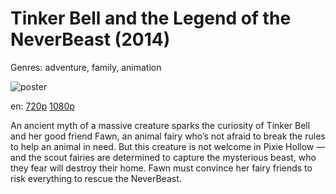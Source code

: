 # Tinker Bell and the Legend of the NeverBeast (2014)

Genres: adventure, family, animation

![poster](http://image.tmdb.org/t/p/w500/lKNYRlJ9jJAPU7yNYU0qTSQ4AYa.jpg)

en:
  [720p](magnet:?xt=urn:btih:15b90911470fc7e4a95f4490dd7e6a0cb11165af&dn=Tinker+Bell+and+the+Legend+of+the+NeverBeast+%282014%29+720p+BrRip+x264+-+YIFY&tr=udp%3A%2F%2Ftracker.openbittorrent.com%3A80%2Fannounce&tr=udp%3A%2F%2Fglotorrents.pw%3A6969%2Fannounce&tr=udp%3A%2F%2Ftracker.openbittorrent.com%3A80%2Fannounce&tr=udp%3A%2F%2Ftracker.opentrackr.org%3A1337%2Fannounce&tr=udp%3A%2F%2Fzer0day.to%3A1337%2Fannounce&tr=udp%3A%2F%2Ftracker.coppersurfer.tk%3A6969%2Fannounce)
  [1080p](magnet:?xt=urn:btih:e306eae157e4fb3301f14adc631c59d01963ca2c&dn=Tinker+Bell+and+the+Legend+of+the+NeverBeast+(2014)+%5B1080p%5D&tr=udp%3A%2F%2Fcoppersurfer.tk%3A6969%2Fannounce&tr=udp%3A%2F%2Fopen.demonii.com%3A1337%2Fannounce&tr=udp%3A%2F%2Ftracker.istole.it%3A80&tr=udp%3A%2F%2Ftracker.openbittorrent.com%3A80%2Fannounce&tr=udp%3A%2F%2Ftracker.publicbt.com%3A80)
  


An ancient myth of a massive creature sparks the curiosity of Tinker Bell and her good friend Fawn, an animal fairy who’s not afraid to break the rules to help an animal in need. But this creature is not welcome in Pixie Hollow — and the scout fairies are determined to capture the mysterious beast, who they fear will destroy their home. Fawn must convince her fairy friends to risk everything to rescue the NeverBeast.